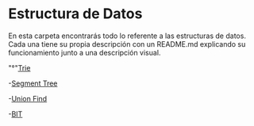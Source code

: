 # Estructura de Datos
En esta carpeta encontrarás todo lo referente a las estructuras de datos. Cada una tiene su propia descripción con un README.md explicando su funcionamiento junto a una descripción visual.

"°"[Trie](https://github.com/dylanjitt/Algoritmica/tree/main/contenido/Estructura_de_datos/trie)

-[Segment Tree](https://github.com/dylanjitt/Algoritmica/tree/main/contenido/Estructura_de_datos/Segment_Tree)

-[Union Find](https://github.com/dylanjitt/Algoritmica/tree/main/contenido/Estructura_de_datos/Union_find)

-[BIT](https://github.com/dylanjitt/Algoritmica/tree/main/contenido/Estructura_de_datos/BIT)
